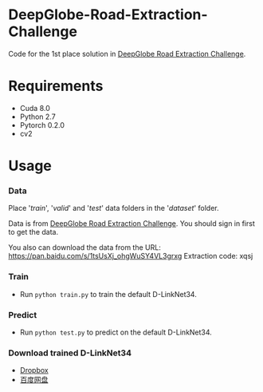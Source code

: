 # DeepGlobe-Road-Extraction-Challenge
Code for the 1st place solution in [DeepGlobe Road Extraction Challenge](https://competitions.codalab.org/competitions/18467).

# Requirements

- Cuda 8.0
- Python 2.7
- Pytorch 0.2.0
- cv2

# Usage

### Data
Place '*train*', '*valid*' and '*test*' data folders in the '*dataset*' folder.

Data is from [DeepGlobe Road Extraction Challenge](https://competitions.codalab.org/competitions/18467#participate-get_starting_kit). You should sign in first to get the data.

You also can download the data from the URL: https://pan.baidu.com/s/1tsUsXj_ohgWuSY4VL3grxg Extraction code: xqsj

### Train
- Run `python train.py` to train the default D-LinkNet34.

### Predict
- Run `python test.py` to predict on the default D-LinkNet34.

### Download trained D-LinkNet34
- [Dropbox](https://www.dropbox.com/sh/h62vr320eiy57tt/AAB5Tm43-efmtYzW_GFyUCfma?dl=0)
- [百度网盘](https://pan.baidu.com/s/1wqyOEkw5o0bzbuj7gBMesQ)
